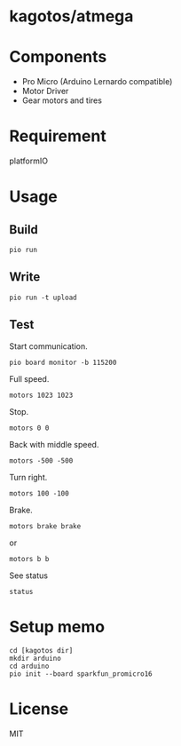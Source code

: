 # kagotos/atmega

# Components
- Pro Micro (Arduino Lernardo compatible)
- Motor Driver
- Gear motors and tires

# Requirement

platformIO

# Usage

## Build
```
pio run
```

## Write
```
pio run -t upload
```

## Test
Start communication.
```
pio board monitor -b 115200
```

Full speed.
```
motors 1023 1023
```

Stop.
```
motors 0 0
```

Back with middle speed.
```
motors -500 -500
```

Turn right.
```
motors 100 -100
```

Brake.
```
motors brake brake
```
or
```
motors b b
```

See status
```
status
```

# Setup memo

```
cd [kagotos dir]
mkdir arduino
cd arduino
pio init --board sparkfun_promicro16
```

# License
MIT
